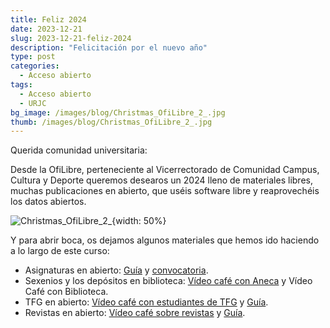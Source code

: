 ```yaml
---
title: Feliz 2024
date: 2023-12-21
slug: 2023-12-21-feliz-2024
description: "Felicitación por el nuevo año"
type: post
categories:
  - Acceso abierto
tags:
  - Acceso abierto
  - URJC
bg_image: /images/blog/Christmas_OfiLibre_2_.jpg 
thumb: /images/blog/Christmas_OfiLibre_2_.jpg
---
```



Querida comunidad universitaria:

Desde la OfiLibre, perteneciente al Vicerrectorado de Comunidad Campus, Cultura y Deporte queremos desearos un 2024 lleno de materiales libres, muchas publicaciones en abierto, que uséis software libre y reaprovechéis los datos abiertos.

![Christmas_OfiLibre_2_](/images/blog/Christmas_OfiLibre_2_.jpg){width: 50%}

Y para abrir boca, os dejamos algunos materiales que hemos ido haciendo a lo largo de este curso:

- Asignaturas en abierto: [Guía](https://ofilibre.urjc.es/guias/convocatoria-asignaturas-abierto/) y [convocatoria](https://ofilibre.urjc.es/documentos/convocatoria-asignaturas-abierto-2023-2024.pdf).
- Sexenios y los depósitos en biblioteca: [Vídeo café con Aneca](https://tv.urjc.es/video/655f23abf8ceb77a9924a4d2) y Vídeo Café con Biblioteca.
- TFG en abierto: [Vídeo café con estudiantes de TFG](https://tv.urjc.es/video/65816fa1f8ceb7097e39045dhttps://tv.urjc.es/video/65816fa1f8ceb7097e39045d) y [Guía](https://ofilibre.urjc.es/guias/tfg-abierto/).
- Revistas en abierto: [Vídeo café sobre revistas](https://tv.urjc.es/video/65814c34f8ceb7f95772f4a2) y [Guía](https://ofilibre.urjc.es/blog/convocatoria-revistas/).






